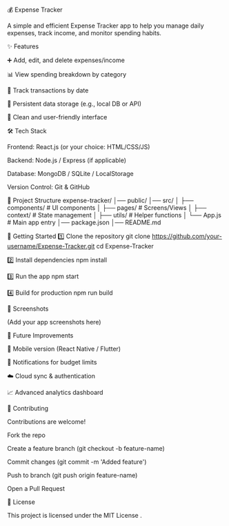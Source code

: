 💰 Expense Tracker

A simple and efficient Expense Tracker app to help you manage daily expenses, track income, and monitor spending habits.

✨ Features

➕ Add, edit, and delete expenses/income

📊 View spending breakdown by category

📅 Track transactions by date

💾 Persistent data storage (e.g., local DB or API)

🎨 Clean and user-friendly interface

🛠️ Tech Stack

Frontend: React.js (or your choice: HTML/CSS/JS)

Backend: Node.js / Express (if applicable)

Database: MongoDB / SQLite / LocalStorage

Version Control: Git & GitHub

📂 Project Structure
expense-tracker/
│── public/
│── src/
│   ├── components/     # UI components
│   ├── pages/          # Screens/Views
│   ├── context/        # State management
│   ├── utils/          # Helper functions
│   └── App.js          # Main app entry
│── package.json
│── README.md

🚀 Getting Started
1️⃣ Clone the repository
git clone https://github.com/your-username/Expense-Tracker.git
cd Expense-Tracker

2️⃣ Install dependencies
npm install

3️⃣ Run the app
npm start

4️⃣ Build for production
npm run build

📸 Screenshots

(Add your app screenshots here)

🔮 Future Improvements

📱 Mobile version (React Native / Flutter)

🔔 Notifications for budget limits

☁️ Cloud sync & authentication

📈 Advanced analytics dashboard

🤝 Contributing

Contributions are welcome!

Fork the repo

Create a feature branch (git checkout -b feature-name)

Commit changes (git commit -m 'Added feature')

Push to branch (git push origin feature-name)

Open a Pull Request

📜 License

This project is licensed under the MIT License
.
